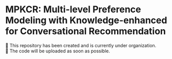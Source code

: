 # MPKCR: Multi-level Preference Modeling with Knowledge-enhanced for Conversational Recommendation

🚧  This repository has been created and is currently under organization.  
📌  The code will be uploaded as soon as possible. 
